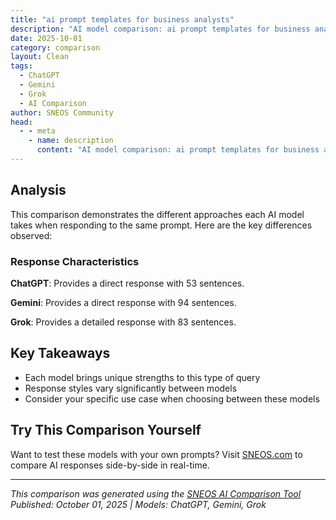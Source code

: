 ```yaml
---
title: "ai prompt templates for business analysts"
description: "AI model comparison: ai prompt templates for business analysts..."
date: 2025-10-01
category: comparison
layout: Clean
tags:
  - ChatGPT
  - Gemini
  - Grok
  - AI Comparison
author: SNEOS Community
head:
  - - meta
    - name: description
      content: "AI model comparison: ai prompt templates for business analysts..."
---
```


<ChatComparison
  title="ai prompt templates for business analysts"
  prompt="ai prompt templates for business analysts"
  :responses='{
    "ChatGPT": "Certainly! Here are several AI prompt templates tailored for business analysts that you can use or customize for various tasks such as requirements gathering, stakeholder communication, data analysis, process improvement, and reporting.\n\n---\n\n### 1. Requirements Gathering\n\n**Prompt:**  \n\u0022I am a business analyst gathering requirements for a new [type of system/product/process]. The primary goal is to [briefly describe goal]. Please help me create a list of key functional and non-functional requirements based on common best practices and industry standards.\u0022\n\n**Example:**  \n\u0022I am a business analyst gathering requirements for a new customer relationship management (CRM) system. The primary goal is to improve customer tracking and automate sales workflows. Please help me create a list of key functional and non-functional requirements.\u0022\n\n---\n\n### 2. Stakeholder Analysis\n\n**Prompt:**  \n\u0022Help me create a stakeholder analysis for a [project or initiative] aimed at [goal]. Identify typical stakeholder groups, their interests, influence level, and communication strategies.\u0022\n\n**Example:**  \n\u0022Help me create a stakeholder analysis for a new e-commerce platform implementation aimed at increasing online sales. Identify typical stakeholder groups, their interests, influence level, and communication strategies.\u0022\n\n---\n\n### 3. Process Mapping and Improvement\n\n**Prompt:**  \n\u0022Outline a detailed process map for the [business process] in [industry/department]. Suggest potential bottlenecks and opportunities for process improvement.\u0022\n\n**Example:**  \n\u0022Outline a detailed process map for the order fulfillment process in a retail company. Suggest potential bottlenecks and opportunities for process improvement.\u0022\n\n---\n\n### 4. Data Analysis and Insights\n\n**Prompt:**  \n\u0022I have collected data on [topic]. Please help me analyze the data to identify trends, anomalies, and actionable insights that can help improve business outcomes.\u0022\n\n**Example:**  \n\u0022I have collected sales data from the past year. Please help me analyze the data to identify trends, anomalies, and actionable insights to improve our sales strategy.\u0022\n\n---\n\n### 5. Writing Business Cases\n\n**Prompt:**  \n\u0022Help me draft a business case for [project/initiative]. Include sections on problem statement, benefits, costs, risks, and recommendations.\u0022\n\n**Example:**  \n\u0022Help me draft a business case for implementing an automated invoicing system. Include sections on problem statement, benefits, costs, risks, and recommendations.\u0022\n\n---\n\n### 6. Creating User Stories\n\n**Prompt:**  \n\u0022Generate user stories for a [software/application/product] focused on [target audience] to achieve [goal]. Include acceptance criteria for each user story.\u0022\n\n**Example:**  \n\u0022Generate user stories for a mobile banking app focused on retail customers to enable secure and easy money transfers. Include acceptance criteria for each user story.\u0022\n\n---\n\n### 7. Competitive Analysis\n\n**Prompt:**  \n\u0022Provide a competitive analysis for [product/service] in the [industry]. Identify key competitors, their strengths and weaknesses, and market opportunities.\u0022\n\n**Example:**  \n\u0022Provide a competitive analysis for a new project management software in the tech industry. Identify key competitors, their strengths and weaknesses, and market opportunities.\u0022\n\n---\n\n### 8. Reporting and Presentation\n\n**Prompt:**  \n\u0022Help me prepare an executive summary report for [project/initiative]. Summarize objectives, key metrics, progress, challenges, and next steps in a clear and concise format.\u0022\n\n**Example:**  \n\u0022Help me prepare an executive summary report for the implementation of a new HR management system. Summarize objectives, key metrics, progress, challenges, and next steps.\u0022\n\n---\n\n### 9. Risk Assessment\n\n**Prompt:**  \n\u0022Identify and assess potential risks for [project/process]. Suggest mitigation strategies for each identified risk.\u0022\n\n**Example:**  \n\u0022Identify and assess potential risks for migrating data to a cloud platform. Suggest mitigation strategies for each identified risk.\u0022\n\n---\n\n### 10. Communication Plan\n\n**Prompt:**  \n\u0022Create a communication plan for [project/initiative], detailing communication objectives, stakeholder groups, message types, frequency, and channels.\u0022\n\n**Example:**  \n\u0022Create a communication plan for the rollout of a new inventory management system, detailing communication objectives, stakeholder groups, message types, frequency, and channels.\u0022\n\n---\n\nIf you want, I can help you refine any of these templates or generate specific outputs per your project needs!",
    "Gemini": "Okay, here are some AI prompt templates tailored for business analysts, categorized by common tasks and use cases.  Remember to replace the bracketed information with your specific details.\n\n**I. Requirements Elicitation \u0026 Documentation**\n\n*   **User Story Generation:**\n    *   \u0022Generate user stories for a [System/Application Feature] from the perspective of a [User Role], ensuring the story includes [Specific Requirement].  Use the format: \u0027As a [User Role], I want to [Goal] so that [Benefit]\u0027.\u0022\n    *   \u0022Write 5 user stories for a [Type of User] who will be using the new [System Name] system. The stories should reflect common use cases of [Main Function].\u0022\n*   **Functional Requirements:**\n    *   \u0022List the functional requirements for a [System Name] system that allows users to [High-Level Functionality].  Focus on [Specific Area, e.g., user authentication, data validation, reporting].\u0022\n    *   \u0022Define the detailed functional requirements for the [Module Name] module of the [Application Name]. This module is responsible for [Module Function]. Include at least 10 specific requirements, including error handling and user notification needs.\u0022\n*   **Non-Functional Requirements:**\n    *   \u0022Outline the non-functional requirements for a [System Type] system, considering aspects like performance, security, usability, and maintainability.  Quantify requirements wherever possible (e.g., \u0027Response time should be less than X seconds\u0027).\u0022\n    *   \u0022Explain the security requirements for a [System Name] system that will handle sensitive [Data Type] data, considering [Compliance Standard]. Ensure you account for [Specific Attack Vector]\u0022\n*   **Use Case Description:**\n    *   \u0022Describe the use case for [Use Case Name] in the [System Name] system. Include the actors involved, the preconditions, the main success scenario, alternative flows, and post-conditions.\u0022\n    *   \u0022Write a detailed description of the \u0027Place an Order\u0027 use case for an e-commerce application, with actors: Customer, System. Include common error conditions and alternative flows for out-of-stock items or invalid payment information.\u0022\n*   **Requirements Prioritization:**\n    *   \u0022Given these user stories [Paste User Stories], prioritize them using the [Prioritization Method, e.g., MoSCoW, Kano Model] method. Explain your reasoning for each prioritization.\u0022\n    *   \u0022Assess the [Specific User Story] user story against the following criteria: business value, development effort, risk, and dependency on other features. Provide a justification for its recommended priority (high, medium, low).\u0022\n*   **Gap Analysis:**\n    *   \u0022Perform a gap analysis between the current state of [Process Name] and the desired future state of [Improved Process Description].  Identify key gaps and suggest potential solutions.\u0022\n    *   \u0022Compare the functionalities of [System A] to [System B]. Highlight the features present in A but missing in B, and functionalities that B offers, but A doesn\u0027t\u0022\n*   **Data Requirements**\n    *   \u0022Describe the data required to support the [Specific Business Process or Feature]. Include data sources, data types, and data quality requirements.\u0022\n    *   \u0022Document the data elements needed for the [Report Name] report, including their definition, source, and required frequency of updates.\u0022\n\n**II. Process Analysis \u0026 Improvement**\n\n*   **Process Flow Diagram:**\n    *   \u0022Generate a process flow diagram (in text format, suitable for a diagramming tool) for the [Process Name] process.  Include the key steps, decision points, and actors involved.\u0022\n    *   \u0022Summarize the steps in the following business process and outline potential bottlenecks: [Paste Process Description].\u0022\n*   **Process Optimization:**\n    *   \u0022Analyze the following process [Paste Process Description or Diagram]. Identify potential areas for improvement, focusing on reducing costs, improving efficiency, and minimizing errors. Suggest specific changes.\u0022\n    *   \u0022Given this workflow diagram for [Workflow Name] create 3 possible improvements to increase efficiency and reduce costs\u0022\n*   **Root Cause Analysis:**\n    *   \u0022Conduct a root cause analysis for the problem of [Problem Description] in the context of [Business Area]. Use the [Analysis Method, e.g., 5 Whys, Fishbone Diagram] method.\u0022\n    *   \u0022Using the 5 Whys technique, investigate why [Specific Problem] is occurring within the [Specific Department/Process].\u0022\n*   **Business Process Modeling Notation (BPMN):**\n    *   \u0022Model the [Process Name] process using BPMN. Provide a description of the process elements (events, tasks, gateways) and their connections.\u0022\n    *   \u0022Translate this written description of [Specific Process] into BPMN notation. Focus on capturing the parallel and sequential workflows with appropriate event triggers.\u0022\n\n**III. Data Analysis \u0026 Reporting**\n\n*   **Data Analysis Insights:**\n    *   \u0022Analyze the following data [Paste Data or Describe Data] and provide insights relevant to [Business Goal].  Focus on identifying trends, patterns, and anomalies.\u0022\n    *   \u0022Perform exploratory data analysis on the provided customer data set [Describe Data]. Identify key customer segments and their characteristics.\u0022\n*   **Report Generation:**\n    *   \u0022Generate a template for a report on [Report Topic] that includes the key metrics, visualizations, and analysis needed to inform [Business Decision].\u0022\n    *   \u0022Outline the key performance indicators (KPIs) that should be included in a monthly sales report for [Product Line] or [Region].\u0022\n*   **Dashboard Design:**\n    *   \u0022Describe the key elements and layout of a dashboard to monitor [Business Area].  Specify the metrics to be displayed, the types of visualizations to use, and the target audience.\u0022\n    *   \u0022Suggest 5 different visualisations of the data from [Data Source] to show trends in [Specific Metric] over time\u0022\n*   **Data Quality Assessment:**\n    *   \u0022Assess the quality of the following data set [Describe Data or Paste Data Snippet], identifying potential issues related to completeness, accuracy, consistency, and validity. Propose data cleansing steps to address these issues.\u0022\n    *   \u0022What metrics are useful for measuring the quality of [Specific Data] and how could these be automated\u0022\n*   **Predictive Analysis:**\n     *  \u0022Based on the historical data of [Type of Data] predict what the value of [Specific Metric] will be in [Timeframe], assuming [Specific Constraints/Factors].\u0022\n\n**IV. Stakeholder Communication \u0026 Presentation**\n\n*   **Meeting Agenda:**\n    *   \u0022Create an agenda for a meeting to discuss [Meeting Topic] with [Stakeholder Group]. Include the objectives, topics to be covered, and expected outcomes.\u0022\n*   **Presentation Outline:**\n    *   \u0022Outline a presentation on [Presentation Topic] for [Target Audience]. Include the key messages, supporting data, and call to action.\u0022\n*   **Executive Summary:**\n    *   \u0022Write an executive summary of [Document/Project] highlighting the key findings, recommendations, and benefits.\u0022\n    *   \u0022Summarise the [Document Type] with key findings from [Source Document] including [Specific Metrics] and [Recommendations]\u0022\n*   **Status Report:**\n    *   \u0022Generate a status report for the [Project Name] project, covering progress against milestones, risks, and issues.\u0022\n\n**V. Strategy \u0026 Planning**\n\n*   **SWOT Analysis:**\n    *   \u0022Conduct a SWOT analysis for [Company/Product/Project]. Identify the Strengths, Weaknesses, Opportunities, and Threats.\u0022\n    *   \u0022Analyze the competitive landscape for [Industry/Market Segment] and summarize the major strengths and weaknesses of the top three competitors.\u0022\n*   **Market Analysis:**\n    *   \u0022Summarize the key trends and opportunities in the [Industry/Market Segment] market, considering factors like [Specific Factors, e.g., technological advancements, regulatory changes, consumer behavior].\u0022\n*   **Business Case Development:**\n    *   \u0022Outline the key elements of a business case for [Project/Initiative], including the problem statement, proposed solution, benefits, costs, and risks.\u0022\n*   **Competitive Analysis:**\n    *   \u0022Create a competitive analysis matrix comparing [Company A] to [Company B] to [Company C] across the following dimensions: [List Dimensions, e.g., price, features, market share, customer service].\u0022\n\n**Tips for Effective Prompt Engineering:**\n\n*   **Be Specific:** The more specific you are, the better the results. Include details about the context, desired format, and level of detail.\n*   **Provide Examples:** If you have examples of what you\u0027re looking for, include them in the prompt.\n*   **Use Keywords:** Use industry-specific keywords and terminology to help the AI understand your request.\n*   **Iterate:** Don\u0027t be afraid to refine your prompts based on the initial results. Experiment with different phrasing and approaches.\n*   **Specify the Output Format:** Tell the AI exactly how you want the output to be formatted (e.g., bullet points, table, paragraph, code).\n*   **Define the Tone:** specify if you need the output to be formal, casual, technical, etc.\n*   **Use Constraints:** Add limits. \u0022Give me 3 options\u0022, \u0022Write less than 200 words\u0022\n\nBy using these templates and adapting them to your specific needs, you can leverage AI to enhance your work as a business analyst and increase your efficiency. Good luck!\n",
    "Grok": "Creating effective AI prompt templates for business analysts (BAs) can help streamline their workflows, improve decision-making, and enhance productivity. Business analysts often deal with requirements gathering, data analysis, stakeholder communication, process improvement, and problem-solving. Below are several AI prompt templates tailored to common tasks and responsibilities of a business analyst. These prompts are designed to work with AI tools like ChatGPT, Google Bard, or other generative AI platforms.\n\n---\n\n### 1. Requirements Gathering and Documentation\n**Purpose:** Help BAs elicit and document clear, actionable requirements from stakeholders.\n\n**Template:**\n\u0060\u0060\u0060\nI am a business analyst working on a project for [describe project/domain, e.g., \u0022a customer relationship management system for a retail company\u0022]. I need assistance in drafting clear and detailed requirements based on stakeholder input. The stakeholders have provided the following information: [insert stakeholder feedback or needs]. Please help me create a requirements document that includes:\n- Business objectives\n- Functional requirements\n- Non-functional requirements\n- User stories or use cases\n- Potential constraints or risks\nUse a structured format and ensure the language is clear and concise for both technical and non-technical audiences.\n\u0060\u0060\u0060\n\n**Example:**\n\u0060\u0060\u0060\nI am a business analyst working on a project for a new inventory management system for a warehouse. I need assistance in drafting clear and detailed requirements based on stakeholder input. The stakeholders have provided the following information: \u0022We need a system to track inventory in real-time, generate automated restock alerts, and integrate with our existing ERP system. The system must handle up to 10,000 SKUs and be accessible on mobile devices.\u0022 Please help me create a requirements document that includes:\n- Business objectives\n- Functional requirements\n- Non-functional requirements\n- User stories or use cases\n- Potential constraints or risks\nUse a structured format and ensure the language is clear and concise for both technical and non-technical audiences.\n\u0060\u0060\u0060\n\n---\n\n### 2. Data Analysis and Insights\n**Purpose:** Assist BAs in analyzing data, identifying trends, and providing actionable insights.\n\n**Template:**\n\u0060\u0060\u0060\nI am a business analyst tasked with analyzing data for [describe purpose, e.g., \u0022improving sales performance for a retail chain\u0022]. I have the following data or information: [insert data points, summaries, or context]. Please help me:\n- Identify key trends or patterns\n- Highlight potential issues or opportunities\n- Suggest actionable recommendations based on the data\n- If applicable, provide visualizations or descriptions of charts/graphs that could be used to present the findings to stakeholders\nPlease ensure the analysis is detailed and the recommendations are practical and aligned with business goals.\n\u0060\u0060\u0060\n\n**Example:**\n\u0060\u0060\u0060\nI am a business analyst tasked with analyzing data for improving sales performance for a retail chain. I have the following data: \u0022Sales have declined by 15% in Q3 compared to Q2, with a noticeable drop in online sales. Foot traffic in stores remains steady, but conversion rates are down. Customer feedback indicates long checkout times as a major issue.\u0022 Please help me:\n- Identify key trends or patterns\n- Highlight potential issues or opportunities\n- Suggest actionable recommendations based on the data\n- If applicable, provide visualizations or descriptions of charts/graphs that could be used to present the findings to stakeholders\nPlease ensure the analysis is detailed and the recommendations are practical and aligned with business goals.\n\u0060\u0060\u0060\n\n---\n\n### 3. Process Mapping and Improvement\n**Purpose:** Help BAs document and optimize business processes using tools like flowcharts or BPMN (Business Process Model and Notation).\n\n**Template:**\n\u0060\u0060\u0060\nI am a business analyst working on mapping and improving a business process for [describe process and context, e.g., \u0022order fulfillment in an e-commerce company\u0022]. The current process is as follows: [describe steps or provide details]. Please help me:\n- Create a detailed process map or flowchart (describe in text if visuals are not possible)\n- Identify bottlenecks, redundancies, or inefficiencies in the process\n- Suggest improvements or automation opportunities to enhance efficiency\n- Provide a revised process description or map with the suggested changes\nEnsure the output is clear and can be easily understood by stakeholders.\n\u0060\u0060\u0060\n\n**Example:**\n\u0060\u0060\u0060\nI am a business analyst working on mapping and improving a business process for order fulfillment in an e-commerce company. The current process is as follows: \u0022Customer places an order online, order is manually verified by staff, inventory is checked, order is packed, and then shipped via a third-party courier. Average processing time is 48 hours, with frequent delays due to manual verification.\u0022 Please help me:\n- Create a detailed process map or flowchart (describe in text if visuals are not possible)\n- Identify bottlenecks, redundancies, or inefficiencies in the process\n- Suggest improvements or automation opportunities to enhance efficiency\n- Provide a revised process description or map with the suggested changes\nEnsure the output is clear and can be easily understood by stakeholders.\n\u0060\u0060\u0060\n\n---\n\n### 4. Stakeholder Communication and Presentation\n**Purpose:** Assist BAs in preparing reports, presentations, or summaries to communicate effectively with stakeholders.\n\n**Template:**\n\u0060\u0060\u0060\nI am a business analyst preparing a [report/presentation/email] for [describe audience, e.g., \u0022senior management\u0022] regarding [describe topic, e.g., \u0022the implementation of a new CRM system\u0022]. I have the following information or findings: [insert key points or data]. Please help me create a [type of output, e.g., \u0022PowerPoint slide deck outline\u0022 or \u0022executive summary\u0022] that:\n- Clearly communicates the purpose and key messages\n- Highlights critical insights or recommendations\n- Uses a professional tone and format suitable for the audience\n- Includes actionable next steps or calls to action\nIf applicable, suggest visuals or charts to enhance the presentation.\n\u0060\u0060\u0060\n\n**Example:**\n\u0060\u0060\u0060\nI am a business analyst preparing a presentation for senior management regarding the implementation of a new CRM system. I have the following information: \u0022The new CRM will improve lead conversion by 20%, reduce response time by 30%, and cost $50,000 to implement over 6 months. Key risks include staff training challenges and data migration issues.\u0022 Please help me create a PowerPoint slide deck outline that:\n- Clearly communicates the purpose and key messages\n- Highlights critical insights or recommendations\n- Uses a professional tone and format suitable for the audience\n- Includes actionable next steps or calls to action\nIf applicable, suggest visuals or charts to enhance the presentation.\n\u0060\u0060\u0060\n\n---\n\n### 5. Problem Solving and Decision Support\n**Purpose:** Help BAs evaluate options, solve business problems, and provide decision-making support.\n\n**Template:**\n\u0060\u0060\u0060\nI am a business analyst working on solving a business problem for [describe context or company]. The problem is: [describe the issue in detail]. The potential options or solutions are: [list options or ask for suggestions if none are available]. Please help me:\n- Analyze the pros and cons of each option\n- Identify potential risks or challenges\n- Recommend the best course of action based on [criteria, e.g., \u0022cost, feasibility, and impact\u0022]\n- Provide a justification for the recommendation\nEnsure the analysis is thorough and the recommendation is practical and aligned with business objectives.\n\u0060\u0060\u0060\n\n**Example:**\n\u0060\u0060\u0060\nI am a business analyst working on solving a business problem for a logistics company. The problem is: \u0022High delivery costs due to inefficient routing, leading to a 10% profit margin reduction.\u0022 The potential options are: 1) Invest in route optimization software, 2) Hire additional drivers for shorter routes, 3) Outsource delivery to a third-party provider. Please help me:\n- Analyze the pros and cons of each option\n- Identify potential risks or challenges\n- Recommend the best course of action based on cost, feasibility, and impact\n- Provide a justification for the recommendation\nEnsure the analysis is thorough and the recommendation is practical and aligned with business objectives.\n\u0060\u0060\u0060\n\n---\n\n### 6. Creating User Stories or Use Cases\n**Purpose:** Assist BAs in writing clear and concise user stories or use cases for development teams.\n\n**Template:**\n\u0060\u0060\u0060\nI am a business analyst working on a project for [describe project or system, e.g., \u0022a mobile banking app\u0022]. I need help creating user stories or use cases for the following feature: [describe feature or requirement]. Please write user stories in the format \u0022As a [user role], I want [goal or feature] so that [benefit or purpose].\u0022 Include:\n- Acceptance criteria\n- edge cases or exceptions (if applicable)\n- Any related dependencies or constraints\nEnsure the language is clear and aligned with Agile or Scrum methodologies for collaboration with development teams.\n\u0060\u0060\u0060\n\n**Example:**\n\u0060\u0060\u0060\nI am a business analyst working on a project for a mobile banking app. I need help creating user stories or use cases for the following feature: \u0022Allow users to transfer money to other accounts instantly.\u0022 Please write user stories in the format \u0022As a [user role], I want [goal or feature] so that [benefit or purpose].\u0022 Include:\n- Acceptance criteria\n- Edge cases or exceptions (if applicable)\n- Any related dependencies or constraints\nEnsure the language is clear and aligned with Agile or Scrum methodologies for collaboration with development teams.\n\u0060\u0060\u0060\n\n---\n\nThese templates are flexible and can be customized based on the specific needs of the business analyst or the AI tool being used. They are designed to elicit detailed, actionable, and context-specific responses from AI systems, helping BAs save time and focus on high-value tasks. When using these prompts, ensure you provide sufficient context and review the AI\u2019s output for accuracy and relevance. Let me know if you\u2019d like additional templates or examples for specific BA tasks!"
  }'
  published-date="15:15"
/>

## Analysis

This comparison demonstrates the different approaches each AI model takes when responding to the same prompt. Here are the key differences observed:

### Response Characteristics

**ChatGPT**: Provides a direct response with 53 sentences. 

**Gemini**: Provides a direct response with 94 sentences. 

**Grok**: Provides a detailed response with 83 sentences. 

## Key Takeaways

- Each model brings unique strengths to this type of query
- Response styles vary significantly between models
- Consider your specific use case when choosing between these models

## Try This Comparison Yourself

Want to test these models with your own prompts? Visit [SNEOS.com](https://sneos.com) to compare AI responses side-by-side in real-time.

---

*This comparison was generated using the [SNEOS AI Comparison Tool](https://sneos.com)*
*Published: October 01, 2025 | Models: ChatGPT, Gemini, Grok*
